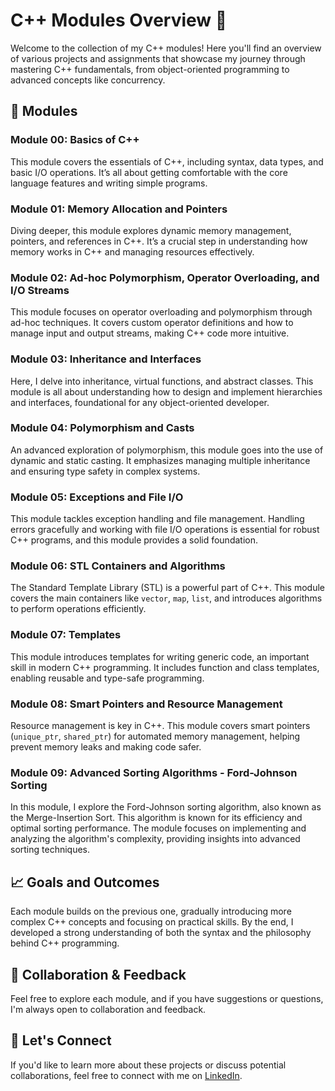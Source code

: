 # C++ Modules Overview 📘

Welcome to the collection of my C++ modules! Here you'll find an overview of various projects and assignments that showcase my journey through mastering C++ fundamentals, from object-oriented programming to advanced concepts like concurrency.

## 🚀 Modules

### Module 00: Basics of C++
This module covers the essentials of C++, including syntax, data types, and basic I/O operations. It’s all about getting comfortable with the core language features and writing simple programs.

### Module 01: Memory Allocation and Pointers
Diving deeper, this module explores dynamic memory management, pointers, and references in C++. It’s a crucial step in understanding how memory works in C++ and managing resources effectively.

### Module 02: Ad-hoc Polymorphism, Operator Overloading, and I/O Streams
This module focuses on operator overloading and polymorphism through ad-hoc techniques. It covers custom operator definitions and how to manage input and output streams, making C++ code more intuitive.

### Module 03: Inheritance and Interfaces
Here, I delve into inheritance, virtual functions, and abstract classes. This module is all about understanding how to design and implement hierarchies and interfaces, foundational for any object-oriented developer.

### Module 04: Polymorphism and Casts
An advanced exploration of polymorphism, this module goes into the use of dynamic and static casting. It emphasizes managing multiple inheritance and ensuring type safety in complex systems.

### Module 05: Exceptions and File I/O
This module tackles exception handling and file management. Handling errors gracefully and working with file I/O operations is essential for robust C++ programs, and this module provides a solid foundation.

### Module 06: STL Containers and Algorithms
The Standard Template Library (STL) is a powerful part of C++. This module covers the main containers like `vector`, `map`, `list`, and introduces algorithms to perform operations efficiently.

### Module 07: Templates
This module introduces templates for writing generic code, an important skill in modern C++ programming. It includes function and class templates, enabling reusable and type-safe programming.

### Module 08: Smart Pointers and Resource Management
Resource management is key in C++. This module covers smart pointers (`unique_ptr`, `shared_ptr`) for automated memory management, helping prevent memory leaks and making code safer.

### Module 09: Advanced Sorting Algorithms - Ford-Johnson Sorting
In this module, I explore the Ford-Johnson sorting algorithm, also known as the Merge-Insertion Sort. This algorithm is known for its efficiency and optimal sorting performance. The module focuses on implementing and analyzing the algorithm's complexity, providing insights into advanced sorting techniques.

## 📈 Goals and Outcomes
Each module builds on the previous one, gradually introducing more complex C++ concepts and focusing on practical skills. By the end, I developed a strong understanding of both the syntax and the philosophy behind C++ programming.

## 🤝 Collaboration & Feedback
Feel free to explore each module, and if you have suggestions or questions, I'm always open to collaboration and feedback.

## 🔗 Let's Connect
If you'd like to learn more about these projects or discuss potential collaborations, feel free to connect with me on [LinkedIn](https://www.linkedin.com/in/sonam-crumiere/).
